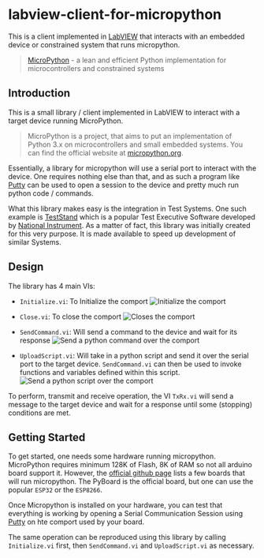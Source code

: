 # labview-client-for-micropython
This is a client implemented in [LabVIEW](https://www.ni.com/en-za/shop/labview.html) that interacts with an embedded device or constrained system that runs micropython.

> [MicroPython](https://github.com/micropython/micropython)  - a lean and efficient Python implementation for microcontrollers and constrained systems 

## Introduction

This is a small library / client implemented in LabVIEW to interact with a target device running MicroPython.

>MicroPython is a project, that aims to put an implementation of Python 3.x on microcontrollers and small embedded systems. You can find the official website at [micropython.org](micropython.org).


Essentially, a library for micropython will use a serial port to interact with the device. One requires nothing else than that, and as such a program like [Putty](https://www.putty.org/) can be used to open a session to the device and pretty much run python code / commands.

What this library makes easy is the integration in Test Systems. One such example is [TestStand](https://www.ni.com/en-za/shop/electronic-test-instrumentation/application-software-for-electronic-test-and-instrumentation-category/what-is-teststand.html) which is a popular Test Executive Software developed by [National Instrument](https://www.ni.com). As a matter of fact, this library was initially created for this very purpose. It is made available to speed up development of similar Systems.


## Design

The library has 4 main VIs:
- ``Initialize.vi``: To Initialize the comport
![Initialize the comport](./docs/Initialize.png)

- ``Close.vi``: To close the comport
![Closes the comport](./docs/Close.png)

- ``SendCommand.vi``: Will send a command to the device and wait for its response
![Send a python command over the comport](./docs/SendCommand.png)

- ``UploadScript.vi``: Will take in a python script and send it over the serial port to the target device. ``SendCommand.vi`` can then be used to invoke functions and variables defined within this script.
![Send a python script over the comport](./docs/UploadScript.png)


To perform, transmit and receive operation, the VI ``TxRx.vi`` will send a message to the target device and wait for a response until some (stopping) conditions are met.




## Getting Started

To get started, one needs some hardware running micropython. MicroPython requires minimum 128K of Flash, 8K of RAM so not all arduino board support it. However, the [official github page](https://github.com/micropython/micropython) lists a few boards that will run micropython. The PyBoard is the official board, but one can use the popular ``ESP32`` or the ``ESP8266``.

Once Micropython is installed on your hardware, you can test that everything is working by opening a Serial Communication Session using [Putty](https://www.putty.org/) on hte comport used by your board. 

The same operation can be reproduced using this library by calling ``Initialize.vi`` first, then ``SendCommand.vi`` and ``UploadScript.vi`` as necessary.
